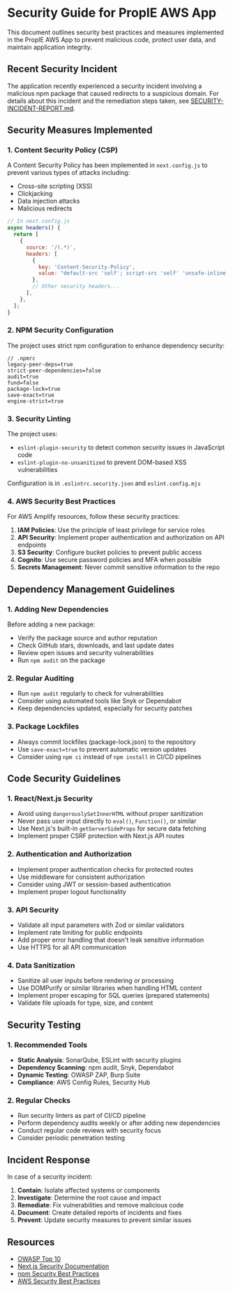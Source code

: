 # Security Guide for PropIE AWS App

This document outlines security best practices and measures implemented in the PropIE AWS App to prevent malicious code, protect user data, and maintain application integrity.

## Recent Security Incident

The application recently experienced a security incident involving a malicious npm package that caused redirects to a suspicious domain. For details about this incident and the remediation steps taken, see [SECURITY-INCIDENT-REPORT.md](./SECURITY-INCIDENT-REPORT.md).

## Security Measures Implemented

### 1. Content Security Policy (CSP)

A Content Security Policy has been implemented in `next.config.js` to prevent various types of attacks including:
- Cross-site scripting (XSS)
- Clickjacking
- Data injection attacks
- Malicious redirects

```javascript
// In next.config.js
async headers() {
  return [
    {
      source: '/(.*)',
      headers: [
        {
          key: 'Content-Security-Policy',
          value: "default-src 'self'; script-src 'self' 'unsafe-inline' 'unsafe-eval'; connect-src 'self'; img-src 'self' data: https:; style-src 'self' 'unsafe-inline'; font-src 'self' data:;",
        },
        // Other security headers...
      ],
    },
  ];
}
```

### 2. NPM Security Configuration

The project uses strict npm configuration to enhance dependency security:

```
// .npmrc
legacy-peer-deps=true
strict-peer-dependencies=false
audit=true
fund=false
package-lock=true
save-exact=true
engine-strict=true
```

### 3. Security Linting

The project uses:
- `eslint-plugin-security` to detect common security issues in JavaScript code
- `eslint-plugin-no-unsanitized` to prevent DOM-based XSS vulnerabilities

Configuration is in `.eslintrc.security.json` and `eslint.config.mjs`

### 4. AWS Security Best Practices

For AWS Amplify resources, follow these security practices:

1. **IAM Policies**: Use the principle of least privilege for service roles
2. **API Security**: Implement proper authentication and authorization on API endpoints
3. **S3 Security**: Configure bucket policies to prevent public access
4. **Cognito**: Use secure password policies and MFA when possible
5. **Secrets Management**: Never commit sensitive information to the repo

## Dependency Management Guidelines

### 1. Adding New Dependencies

Before adding a new package:
- Verify the package source and author reputation
- Check GitHub stars, downloads, and last update dates
- Review open issues and security vulnerabilities
- Run `npm audit` on the package

### 2. Regular Auditing

- Run `npm audit` regularly to check for vulnerabilities
- Consider using automated tools like Snyk or Dependabot
- Keep dependencies updated, especially for security patches

### 3. Package Lockfiles

- Always commit lockfiles (package-lock.json) to the repository
- Use `save-exact=true` to prevent automatic version updates
- Consider using `npm ci` instead of `npm install` in CI/CD pipelines

## Code Security Guidelines

### 1. React/Next.js Security

- Avoid using `dangerouslySetInnerHTML` without proper sanitization
- Never pass user input directly to `eval()`, `Function()`, or similar
- Use Next.js's built-in `getServerSideProps` for secure data fetching
- Implement proper CSRF protection with Next.js API routes

### 2. Authentication and Authorization

- Implement proper authentication checks for protected routes
- Use middleware for consistent authorization
- Consider using JWT or session-based authentication
- Implement proper logout functionality

### 3. API Security

- Validate all input parameters with Zod or similar validators
- Implement rate limiting for public endpoints
- Add proper error handling that doesn't leak sensitive information
- Use HTTPS for all API communication

### 4. Data Sanitization

- Sanitize all user inputs before rendering or processing
- Use DOMPurify or similar libraries when handling HTML content
- Implement proper escaping for SQL queries (prepared statements)
- Validate file uploads for type, size, and content

## Security Testing

### 1. Recommended Tools

- **Static Analysis**: SonarQube, ESLint with security plugins
- **Dependency Scanning**: npm audit, Snyk, Dependabot
- **Dynamic Testing**: OWASP ZAP, Burp Suite
- **Compliance**: AWS Config Rules, Security Hub

### 2. Regular Checks

- Run security linters as part of CI/CD pipeline
- Perform dependency audits weekly or after adding new dependencies
- Conduct regular code reviews with security focus
- Consider periodic penetration testing

## Incident Response

In case of a security incident:

1. **Contain**: Isolate affected systems or components
2. **Investigate**: Determine the root cause and impact
3. **Remediate**: Fix vulnerabilities and remove malicious code
4. **Document**: Create detailed reports of incidents and fixes
5. **Prevent**: Update security measures to prevent similar issues

## Resources

- [OWASP Top 10](https://owasp.org/www-project-top-ten/)
- [Next.js Security Documentation](https://nextjs.org/docs/pages/building-your-application/configuring/content-security-policy)
- [npm Security Best Practices](https://docs.npmjs.com/security-best-practices)
- [AWS Security Best Practices](https://docs.aws.amazon.com/wellarchitected/latest/framework/security.html)